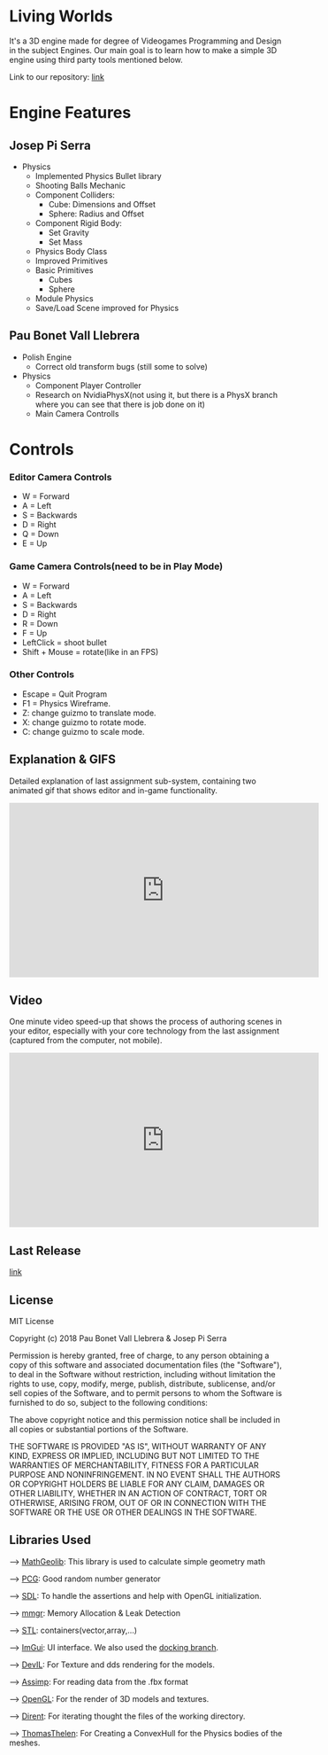 
# Living Worlds
It's a 3D engine made for degree of Videogames Programming and Design in the subject Engines. Our main goal is to learn how to make a simple 3D engine using third party tools mentioned below.

Link to our repository: [link](https://github.com/BooLAW/3DEngine18)

# Engine Features

## Josep Pi Serra
- Physics
	- Implemented Physics Bullet library
	- Shooting Balls Mechanic
	- Component Colliders:		
		- Cube: Dimensions and Offset
		- Sphere: Radius and Offset
	- Component Rigid Body:
		- Set Gravity
		- Set Mass
	- Physics Body Class
	- Improved Primitives
	- Basic Primitives
		- Cubes
		- Sphere
	- Module Physics
	- Save/Load Scene improved for Physics

## Pau Bonet Vall Llebrera
- Polish Engine
	- Correct old transform bugs (still some to solve)
- Physics
	- Component Player Controller
	- Research on NvidiaPhysX(not using it, but there is a PhysX branch where you can see that there is job done on it)
	- Main Camera Controlls


# Controls

### Editor Camera Controls

- W = Forward
- A = Left
- S = Backwards
- D = Right
- Q = Down
- E = Up

### Game Camera Controls(need to be in Play Mode)

- W = Forward
- A = Left
- S = Backwards
- D = Right
- R = Down
- F = Up
- LeftClick = shoot bullet
- Shift + Mouse = rotate(like in an FPS)

### Other Controls
- Escape = Quit Program
- F1 = Physics Wireframe.
- Z: change guizmo to translate mode.
- X: change guizmo to rotate mode.
- C: change guizmo to scale mode.

## Explanation & GIFS
Detailed explanation of last assignment sub-system, containing two animated gif that shows editor
and in-game functionality.

<iframe width="560" height="315" src="https://www.youtube.com/embed/z0CdAuWSDC0" frameborder="0" allow="accelerometer; autoplay; encrypted-media; gyroscope; picture-in-picture" allowfullscreen></iframe>

	
	

## Video
One minute video speed-up that shows the process of authoring scenes in your editor, especially
with your core technology from the last assignment (captured from the computer, not mobile).

<iframe width="560" height="315" src="https://www.youtube.com/embed/z0CdAuWSDC0" frameborder="0" allow="accelerometer; autoplay; encrypted-media; gyroscope; picture-in-picture" allowfullscreen></iframe>

## Last Release
[link]()

## License
MIT License

Copyright (c) 2018 Pau Bonet Vall Llebrera & Josep Pi Serra

Permission is hereby granted, free of charge, to any person obtaining a copy
of this software and associated documentation files (the "Software"), to deal
in the Software without restriction, including without limitation the rights
to use, copy, modify, merge, publish, distribute, sublicense, and/or sell
copies of the Software, and to permit persons to whom the Software is
furnished to do so, subject to the following conditions:

The above copyright notice and this permission notice shall be included in all
copies or substantial portions of the Software.

THE SOFTWARE IS PROVIDED "AS IS", WITHOUT WARRANTY OF ANY KIND, EXPRESS OR
IMPLIED, INCLUDING BUT NOT LIMITED TO THE WARRANTIES OF MERCHANTABILITY,
FITNESS FOR A PARTICULAR PURPOSE AND NONINFRINGEMENT. IN NO EVENT SHALL THE
AUTHORS OR COPYRIGHT HOLDERS BE LIABLE FOR ANY CLAIM, DAMAGES OR OTHER
LIABILITY, WHETHER IN AN ACTION OF CONTRACT, TORT OR OTHERWISE, ARISING FROM,
OUT OF OR IN CONNECTION WITH THE SOFTWARE OR THE USE OR OTHER DEALINGS IN THE
SOFTWARE.

## Libraries Used


--> [MathGeolib](https://github.com/juj/MathGeoLib): This library is used to calculate simple geometry math

--> [PCG](http://www.pcg-random.org/download.html): Good random number generator

--> [SDL](https://www.libsdl.org/download-2.0.php): To handle the assertions and help with OpenGL initialization.

--> [mmgr](https://github.com/ConfettiFX/The-Forge/tree/master/Common_3/ThirdParty/OpenSource/FluidStudios/MemoryManager): Memory Allocation & Leak Detection

--> [STL](http://www.cplusplus.com/reference/stl/): containers(vector,array,...)

--> [ImGui](https://github.com/ocornut/imgui): UI interface. We also used the [docking branch](https://github.com/ocornut/imgui/tree/docking).

--> [DevIL](http://openil.sourceforge.net/download.php): For Texture and dds rendering for the models.

--> [Assimp](https://github.com/assimp/assimp/releases/tag/v4.1.0/): For reading data from the .fbx format

--> [OpenGL](https://www.opengl.org/documentation/): For the render of 3D models and textures.

--> [Dirent](https://github.com/tronkko/dirent): For iterating thought the files of the working directory.

--> [ThomasThelen](https://github.com/ThomasThelen/Convex-Hull): For Creating a ConvexHull for the Physics bodies of the meshes.
